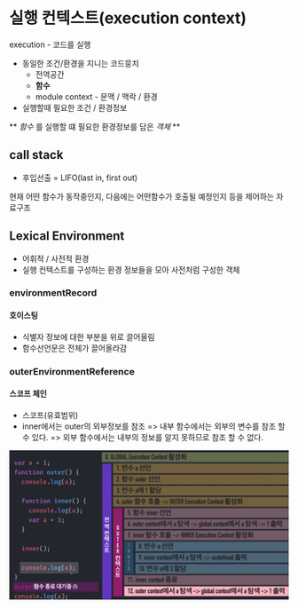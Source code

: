 # 실행 컨텍스트(execution context)
execution - 코드를 실행 
- 동일한 조건/환경을 지니는 코드뭉치
    - 전역공간
    - **함수**
    - module
context - 문맥 / 맥락 / 환경
- 실행할때 필요한 조건 / 환경정보

** _함수_ 를 실행할 떄 필요한 환경정보를 담은 _객체_ **

## call stack
- 후입선출 = LIFO(last in, first out)

현재 어떤 함수가 동작중인지, 다음에는 어떤함수가 호출될 예정인지 등을 제어하는 자료구조

## Lexical Environment
- 어휘적 / 사전적 환경
- 실행 컨텍스트를 구성하는 환경 정보들을 모아 사전처럼 구성한 객체

### environmentRecord
#### 호이스팅
- 식별자 정보에 대한 부분을 위로 끌어올림
- 함수선언문은 전체가 끌어올라감

### outerEnvironmentReference
#### 스코프 체인
- 스코프(유효범위)
- inner에서는 outer의 외부정보를 참조 
=> 내부 함수에서는 외부의 변수를 참조 할 수 있다.
=> 외부 함수에서는 내부의 정보를 알지 못하므로 참조 할 수 없다.

![실행컨텍스트 예시](./excution_context1.PNG)
